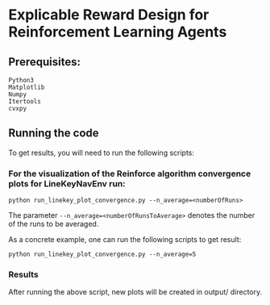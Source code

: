 # Explicable Reward Design for Reinforcement Learning Agents
## Prerequisites:
```
Python3
Matplotlib
Numpy
Itertools
cvxpy
```

## Running the code
To get results, you will need to run the following scripts:


### For the visualization of the Reinforce algorithm convergence plots for LineKeyNavEnv run:
```
python run_linekey_plot_convergence.py --n_average=<numberOfRuns>
```
The parameter `--n_average=<numberOfRunsToAverage>` denotes the number of the runs to be averaged.

As a concrete example, one can run the following scripts to get result:
```
python run_linekey_plot_convergence.py --n_average=5
```

### Results
After running the above script, new plots will be created in output/ directory.
